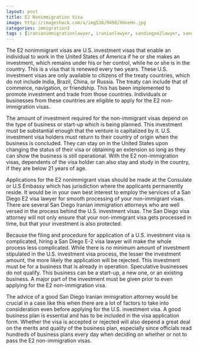 ```yaml
---
layout: post
title: E2 Nonimmigration Visa
image: http://imageshack.com/a/img538/9498/XHxeHn.jpg
categories:	immigration3
tags : [iranianimmigrationlawyer, iranianlawyer, sandiegoe2lawyer, sandiegoiranianimmigrationlawyer, e2visa, sandiegoimmigrationattorney, investmentvisa,sandiegoiranianinvestmentvisalawyer, iranianinvestmentvisalawyer, usinvestmentvisa, e2investor]
---
```


The E2 nonimmigrant visas are U.S. investment visas that enable an individual to work in the United States of America if he or she makes an investment, which remains under his or her control, while he or she is in the country. This is a visa that is renewed every two years. These U.S. investment visas are only available to citizens of the treaty countries, which do not include India, Brazil, China, or Russia. The treaty can include that of commerce, navigation, or friendship. This has been implemented to promote investment and trade from those countries. Individuals or businesses from these countries are eligible to apply for the E2 non-immigration visas.

The amount of investment required for the non-immigrant visas depend on the type of business or start-up which is being planned. This investment must be substantial enough that the venture is capitalized by it. U.S. investment visa holders must return to their country of origin when the business is concluded. They can stay on in the United States upon changing the status of their visa or obtaining an extension so long as they can show the business is still operational. With the E2 non-immigration visas, dependents of the visa holder can also stay and study in the country, if they are below 21 years of age.

Applications for the E2 nonimmigrant visas should be made at the Consulate or U.S Embassy which has jurisdiction where the applicants permanently reside.
It would be in your own best interest to employ the services of a San Diego E2 visa lawyer for smooth processing of your non-immigrant visas. There are several San Diego Iranian immigration attorneys who are well versed in the process behind the U.S. investment visas. The San Diego visa attorney will not only ensure that your non-immigrant visa gets processed in time, but that your investment is also protected.

Because the filing and procedure for application of a U.S. investment visa is complicated, hiring a San Diego E-2 visa lawyer will make the whole process less complicated.
While there is no minimum amount of investment stipulated in the U.S. investment visa process, the lesser the investment amount, the more likely the application will be rejected. This investment must be for a business that is already in operation. Speculative businesses do not qualify. This business can be a start-up, a new one, or an existing business. A major part of the investment must be given prior to even applying for the E2 non-immigration visa.

The advice of a good San Diego Iranian immigration attorney would be crucial in a case like this when there are a lot of factors to take into consideration even before applying for the U.S. investment visa. A good business plan is essential and has to be included in the visa application form. Whether the visa is accepted or rejected will also depend a great deal on the merits and quality of the business plan, especially since officials read hundreds of business plans every day when deciding on whether or not to pass the E2 non-immigration visas. 